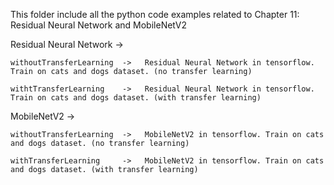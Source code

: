 This folder include all the python code examples related to Chapter 11: Residual Neural Network and MobileNetV2

Residual Neural Network ->  

    withoutTransferLearning  ->   Residual Neural Network in tensorflow. Train on cats and dogs dataset. (no transfer learning)

    withtTransferLearning    ->   Residual Neural Network in tensorflow. Train on cats and dogs dataset. (with transfer learning)

MobileNetV2             ->  

    withoutTransferLearning  ->   MobileNetV2 in tensorflow. Train on cats and dogs dataset. (no transfer learning)

    withTransferLearning     ->   MobileNetV2 in tensorflow. Train on cats and dogs dataset. (with transfer learning)